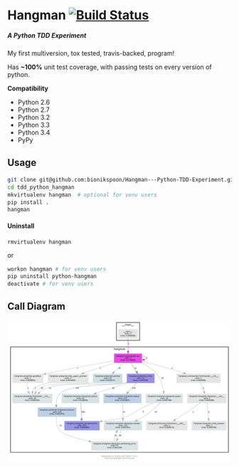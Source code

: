 # Hangman [![Build Status](https://travis-ci.org/bionikspoon/Hangman---Python-TDD-Experiment.svg?branch=master)](https://travis-ci.org/bionikspoon/Hangman---Python-TDD-Experiment)
##### A Python TDD Experiment
My first multiversion, tox tested, travis-backed, program!

Has **~100%** unit test coverage, with passing tests on every version of python.

**Compatibility**
- Python 2.6
- Python 2.7
- Python 3.2
- Python 3.3
- Python 3.4
- PyPy

## Usage

```sh
git clone git@github.com:bionikspoon/Hangman---Python-TDD-Experiment.git
cd tdd_python_hangman
mkvirtualenv hangman  # optional for venv users
pip install .
hangman 
```

#### Uninstall
```shell
rmvirtualenv hangman
```
or
```sh
workon hangman # for venv users
pip uninstall python-hangman
deactivate # for venv users
```

## Call Diagram
![Call Diagram](charts/basic-dot.png)
